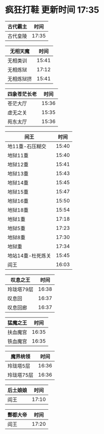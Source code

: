 # 疯狂打鞋 更新时间 17:35

| 古代霸主   | 时间    |
|--------|-------|
| 古代皇陵 | 17:35 |

| 无相天魔   | 时间    |
|--------|-------|
| 无相类训 | 15:41 |
| 无相炼狱 | 17:12 |
| 无相炼狱挤 | 15:41 |

| 四象苍茫长老   | 时间    |
|--------|-------|
| 苍茫大厅 | 15:36 |
| 虚无之关 | 15:35 |
| 苑东太厅 | 15:36 |

| 间王   | 时间    |
|--------|-------|
| 地11重-石压糊交 | 15:40 |
| 地狱11重 | 15:40 |
| 地狱12重 | 15:41 |
| 地狱13重 | 15:43 |
| 地狱14重 | 15:45 |
| 地狱15重 | 15:47 |
| 地狱16重 | 15:50 |
| 地狱18重 | 15:54 |
| 地狱1重 | 17:18 |
| 地狱5重 | 17:23 |
| 地狱8重 | 17:30 |
| 地狱重 | 17:34 |
| 地站14重-杜死炼关 | 15:45 |
| 阎王 | 16:03 |

| 叹息之王   | 时间    |
|--------|-------|
| 玲珑塔79层 | 16:38 |
| 叹息回 | 16:37 |
| 叹息回廊 | 16:37 |

| 猛魔之王   | 时间    |
|--------|-------|
| 扶血魔宫 | 16:35 |
| 铁血魔宫 | 16:35 |

| 魔界统领   | 时间    |
|--------|-------|
| 玲珑塔5层 | 16:36 |
| 玲珑塔75层 | 16:36 |

| 后土娘娘   | 时间    |
|--------|-------|
| 阎王 | 17:10 |

| 酆都大帝   | 时间    |
|--------|-------|
| 阎王 | 17:20 |